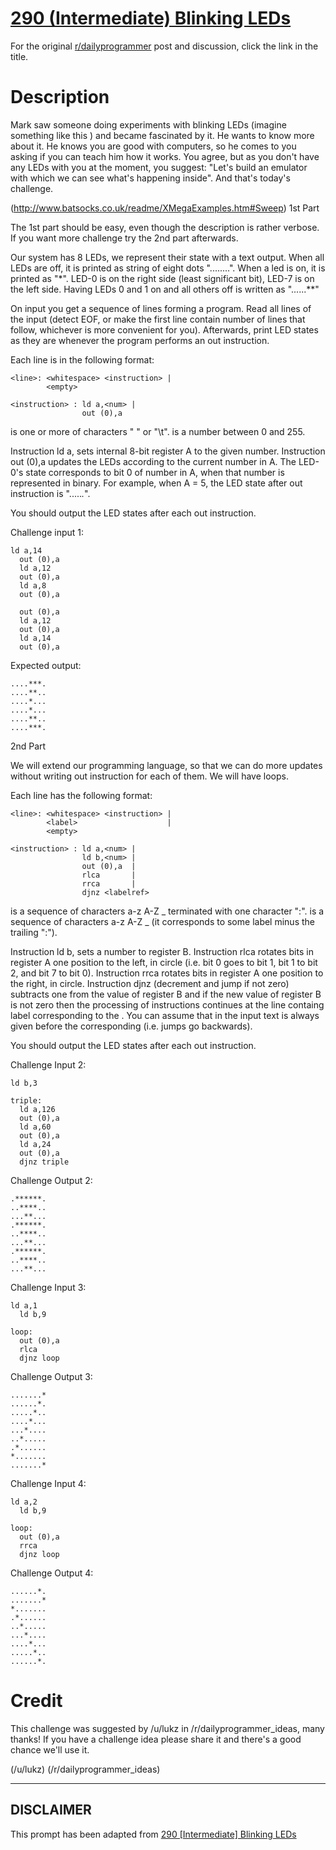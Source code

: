 # [290 (Intermediate) Blinking LEDs](https://www.reddit.com/r/dailyprogrammer/comments/5as91q/20161102_challenge_290_intermediate_blinking_leds/)

For the original [r/dailyprogrammer](https://www.reddit.com/r/dailyprogrammer/) post and discussion, click the link in the title.

# Description
Mark saw someone doing experiments with blinking LEDs (imagine something like this ) and became fascinated by it.
He wants to know more about it. He knows you are good with computers, so he comes to
you asking if you can teach him how it works. You agree, but as you don't have any
LEDs with you at the moment, you suggest: "Let's build an emulator with which we can
see what's happening inside". And that's today's challenge.

(http://www.batsocks.co.uk/readme/XMegaExamples.htm#Sweep)
1st Part

The 1st part should be easy, even though the description is rather verbose. If you want
more challenge try the 2nd part afterwards.

Our system has 8 LEDs, we represent their state with a text output. When
all LEDs are off, it is printed as string of eight dots "........". When a led is on,
it is printed as "*". LED-0 is on the right side (least significant bit), LED-7 is on the
left side. Having LEDs 0 and 1 on and all others off is written as "......**"

On input you get a sequence of lines forming a program. Read all lines of the input (detect
EOF, or make the first line contain number of lines that follow, whichever is more convenient
for you). Afterwards, print LED states as they are whenever the program performs an out instruction.

Each line is in the following format:


```
<line>: <whitespace> <instruction> |
        <empty>

<instruction> : ld a,<num> |
                out (0),a
```
<whitespace> is one or more of characters " " or "\t". <num> is a number between 0 and 255.

Instruction ld a,<num> sets internal 8-bit register A to the given number.
Instruction out (0),a updates the LEDs according to the current number in A.
The LED-0's state corresponds to bit 0 of number in A, when that number is represented
in binary. For example, when A = 5, the LED state after out instruction is ".....*.*".

You should output the LED states after each out instruction.

Challenge input 1:


```
ld a,14
  out (0),a
  ld a,12
  out (0),a
  ld a,8
  out (0),a

  out (0),a
  ld a,12
  out (0),a
  ld a,14
  out (0),a
```
Expected output:


```
....***.
....**..
....*...
....*...
....**..
....***.
```
2nd Part

We will extend our programming language, so that we can do more updates without
writing out instruction for each of them. We will have loops.

Each line has the following format:


```
<line>: <whitespace> <instruction> |
        <label>                    |
        <empty>

<instruction> : ld a,<num> |
                ld b,<num> |
                out (0),a  |
                rlca       |
                rrca       |
                djnz <labelref>
```
<label> is a sequence of characters a-z A-Z _ terminated with one character ":".
<labelref> is a sequence of characters a-z A-Z _ (it corresponds to some label minus
the trailing ":").

Instruction ld b,<num> sets a number to register B. Instruction rlca rotates bits in
register A one position to the left, in circle (i.e. bit 0 goes to bit 1, bit 1 to bit 2,
and bit 7 to bit 0). Instruction rrca rotates bits in register A one position to the
right, in circle.
Instruction djnz <labelref> (decrement and jump if not zero)
subtracts one from the value of register B and if the new value of register B is not
zero then the processing of instructions continues at the line containg label
corresponding to the <labelref>. You can assume that in the input text <label> is always
given before the corresponding <labelref> (i.e. jumps go backwards).

You should output the LED states after each out instruction.

Challenge Input 2:


```
ld b,3

triple:
  ld a,126
  out (0),a
  ld a,60
  out (0),a
  ld a,24
  out (0),a
  djnz triple
```
Challenge Output 2:


```
.******.
..****..
...**...
.******.
..****..
...**...
.******.
..****..
...**...
```
Challenge Input 3:


```
ld a,1
  ld b,9

loop:
  out (0),a
  rlca
  djnz loop
```
Challenge Output 3:


```
.......*
......*.
.....*..
....*...
...*....
..*.....
.*......
*.......
.......*
```
Challenge Input 4:


```
ld a,2
  ld b,9

loop:
  out (0),a
  rrca
  djnz loop
```
Challenge Output 4:


```
......*.
.......*
*.......
.*......
..*.....
...*....
....*...
.....*..
......*.
```
# Credit
This challenge was suggested by /u/lukz in /r/dailyprogrammer_ideas, many thanks! If you have a challenge idea please share it and there's a good chance we'll use it. 

(/u/lukz)
(/r/dailyprogrammer_ideas)

----
## **DISCLAIMER**
This prompt has been adapted from [290 [Intermediate] Blinking LEDs](https://www.reddit.com/r/dailyprogrammer/comments/5as91q/20161102_challenge_290_intermediate_blinking_leds/
)
